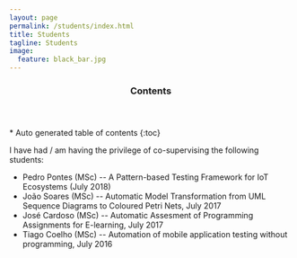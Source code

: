 ```yaml
---
layout: page
permalink: /students/index.html
title: Students
tagline: Students
image:
  feature: black_bar.jpg
---
```


<section id="table-of-contents" class="toc">
  <header>
    <h3>Contents</h3>
  </header>
<div id="drawer" markdown="1">
*  Auto generated table of contents
{:toc}
</div> 
</section><!-- /#table-of-contents -->

I have had / am having the privilege of co-supervising the following students:

* Pedro Pontes (MSc) --  A Pattern-based Testing Framework for IoT Ecosystems  (July 2018) 
* João Soares (MSc) --  Automatic Model Transformation from UML Sequence Diagrams to Coloured Petri Nets, July 2017 
* José Cardoso (MSc) --  Automatic Assesment of Programming Assignments for E-learning, July 2017 
* Tiago Coelho (MSc) --  Automation of mobile application testing without programming, July 2016 


